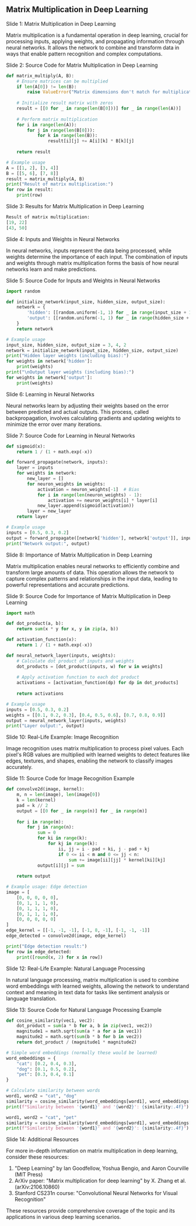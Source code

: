 ## Matrix Multiplication in Deep Learning
Slide 1: Matrix Multiplication in Deep Learning

Matrix multiplication is a fundamental operation in deep learning, crucial for processing inputs, applying weights, and propagating information through neural networks. It allows the network to combine and transform data in ways that enable pattern recognition and complex computations.

Slide 2: Source Code for Matrix Multiplication in Deep Learning

```python
def matrix_multiply(A, B):
    # Ensure matrices can be multiplied
    if len(A[0]) != len(B):
        raise ValueError("Matrix dimensions don't match for multiplication")
    
    # Initialize result matrix with zeros
    result = [[0 for _ in range(len(B[0]))] for _ in range(len(A))]
    
    # Perform matrix multiplication
    for i in range(len(A)):
        for j in range(len(B[0])):
            for k in range(len(B)):
                result[i][j] += A[i][k] * B[k][j]
    
    return result

# Example usage
A = [[1, 2], [3, 4]]
B = [[5, 6], [7, 8]]
result = matrix_multiply(A, B)
print("Result of matrix multiplication:")
for row in result:
    print(row)
```

Slide 3: Results for Matrix Multiplication in Deep Learning

```python
Result of matrix multiplication:
[19, 22]
[43, 50]
```

Slide 4: Inputs and Weights in Neural Networks

In neural networks, inputs represent the data being processed, while weights determine the importance of each input. The combination of inputs and weights through matrix multiplication forms the basis of how neural networks learn and make predictions.

Slide 5: Source Code for Inputs and Weights in Neural Networks

```python
import random

def initialize_network(input_size, hidden_size, output_size):
    network = {
        'hidden': [[random.uniform(-1, 1) for _ in range(input_size + 1)] for _ in range(hidden_size)],
        'output': [[random.uniform(-1, 1) for _ in range(hidden_size + 1)] for _ in range(output_size)]
    }
    return network

# Example usage
input_size, hidden_size, output_size = 3, 4, 2
network = initialize_network(input_size, hidden_size, output_size)
print("Hidden layer weights (including bias):")
for weights in network['hidden']:
    print(weights)
print("\nOutput layer weights (including bias):")
for weights in network['output']:
    print(weights)
```

Slide 6: Learning in Neural Networks

Neural networks learn by adjusting their weights based on the error between predicted and actual outputs. This process, called backpropagation, involves calculating gradients and updating weights to minimize the error over many iterations.

Slide 7: Source Code for Learning in Neural Networks

```python
def sigmoid(x):
    return 1 / (1 + math.exp(-x))

def forward_propagate(network, inputs):
    layer = inputs
    for weights in network:
        new_layer = []
        for neuron_weights in weights:
            activation = neuron_weights[-1]  # Bias
            for i in range(len(neuron_weights) - 1):
                activation += neuron_weights[i] * layer[i]
            new_layer.append(sigmoid(activation))
        layer = new_layer
    return layer

# Example usage
inputs = [0.5, 0.3, 0.2]
output = forward_propagate([network['hidden'], network['output']], inputs)
print("Network output:", output)
```

Slide 8: Importance of Matrix Multiplication in Deep Learning

Matrix multiplication enables neural networks to efficiently combine and transform large amounts of data. This operation allows the network to capture complex patterns and relationships in the input data, leading to powerful representations and accurate predictions.

Slide 9: Source Code for Importance of Matrix Multiplication in Deep Learning

```python
import math

def dot_product(a, b):
    return sum(x * y for x, y in zip(a, b))

def activation_function(x):
    return 1 / (1 + math.exp(-x))

def neural_network_layer(inputs, weights):
    # Calculate dot product of inputs and weights
    dot_products = [dot_product(inputs, w) for w in weights]
    
    # Apply activation function to each dot product
    activations = [activation_function(dp) for dp in dot_products]
    
    return activations

# Example usage
inputs = [0.5, 0.3, 0.2]
weights = [[0.1, 0.2, 0.3], [0.4, 0.5, 0.6], [0.7, 0.8, 0.9]]
output = neural_network_layer(inputs, weights)
print("Layer output:", output)
```

Slide 10: Real-Life Example: Image Recognition

Image recognition uses matrix multiplication to process pixel values. Each pixel's RGB values are multiplied with learned weights to detect features like edges, textures, and shapes, enabling the network to classify images accurately.

Slide 11: Source Code for Image Recognition Example

```python
def convolve2d(image, kernel):
    m, n = len(image), len(image[0])
    k = len(kernel)
    pad = k // 2
    output = [[0 for _ in range(n)] for _ in range(m)]
    
    for i in range(m):
        for j in range(n):
            sum = 0
            for ki in range(k):
                for kj in range(k):
                    ii, jj = i - pad + ki, j - pad + kj
                    if 0 <= ii < m and 0 <= jj < n:
                        sum += image[ii][jj] * kernel[ki][kj]
            output[i][j] = sum
    
    return output

# Example usage: Edge detection
image = [
    [0, 0, 0, 0, 0],
    [0, 1, 1, 1, 0],
    [0, 1, 1, 1, 0],
    [0, 1, 1, 1, 0],
    [0, 0, 0, 0, 0]
]
edge_kernel = [[-1, -1, -1], [-1, 8, -1], [-1, -1, -1]]
edge_detected = convolve2d(image, edge_kernel)

print("Edge detection result:")
for row in edge_detected:
    print([round(x, 2) for x in row])
```

Slide 12: Real-Life Example: Natural Language Processing

In natural language processing, matrix multiplication is used to combine word embeddings with learned weights, allowing the network to understand context and meaning in text data for tasks like sentiment analysis or language translation.

Slide 13: Source Code for Natural Language Processing Example

```python
def cosine_similarity(vec1, vec2):
    dot_product = sum(a * b for a, b in zip(vec1, vec2))
    magnitude1 = math.sqrt(sum(a * a for a in vec1))
    magnitude2 = math.sqrt(sum(b * b for b in vec2))
    return dot_product / (magnitude1 * magnitude2)

# Simple word embeddings (normally these would be learned)
word_embeddings = {
    "cat": [0.2, 0.4, 0.3],
    "dog": [0.1, 0.5, 0.2],
    "pet": [0.3, 0.4, 0.1]
}

# Calculate similarity between words
word1, word2 = "cat", "dog"
similarity = cosine_similarity(word_embeddings[word1], word_embeddings[word2])
print(f"Similarity between '{word1}' and '{word2}': {similarity:.4f}")

word1, word2 = "cat", "pet"
similarity = cosine_similarity(word_embeddings[word1], word_embeddings[word2])
print(f"Similarity between '{word1}' and '{word2}': {similarity:.4f}")
```

Slide 14: Additional Resources

For more in-depth information on matrix multiplication in deep learning, consider these resources:

1.  "Deep Learning" by Ian Goodfellow, Yoshua Bengio, and Aaron Courville (MIT Press)
2.  ArXiv paper: "Matrix multiplication for deep learning" by X. Zhang et al. (arXiv:2106.10860)
3.  Stanford CS231n course: "Convolutional Neural Networks for Visual Recognition"

These resources provide comprehensive coverage of the topic and its applications in various deep learning scenarios.

